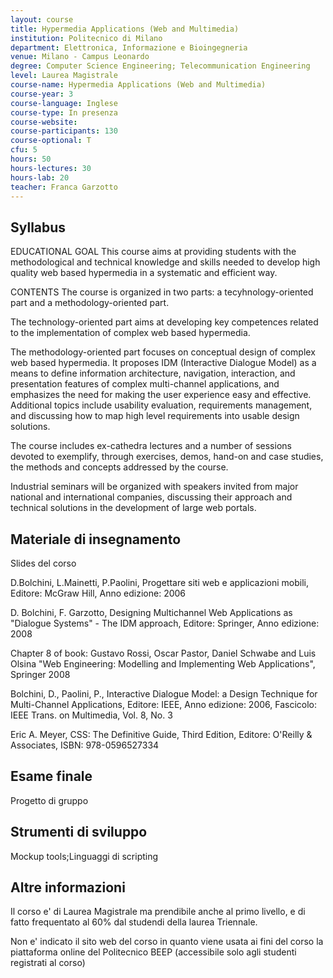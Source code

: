 ```yaml
---
layout: course
title: Hypermedia Applications (Web and Multimedia)
institution: Politecnico di Milano
department: Elettronica, Informazione e Bioingegneria
venue: Milano - Campus Leonardo
degree: Computer Science Engineering; Telecommunication Engineering
level: Laurea Magistrale
course-name: Hypermedia Applications (Web and Multimedia)
course-year: 3
course-language: Inglese
course-type: In presenza
course-website: 
course-participants: 130
course-optional: T
cfu: 5
hours: 50
hours-lectures: 30
hours-lab: 20
teacher: Franca Garzotto
---
```



## Syllabus 
EDUCATIONAL GOAL
This course aims at providing students with the methodological and technical knowledge and skills needed to develop high quality web based hypermedia in a systematic and efficient way.


CONTENTS
The course is organized in two parts:  a tecyhnology-oriented part and a methodology-oriented part.

The technology-oriented part aims at developing key competences related to the implementation of complex web based hypermedia. 

The methodology-oriented part focuses on conceptual design of complex web based hypermedia. It proposes IDM (Interactive Dialogue Model) as a means to define information architecture, navigation, interaction, and presentation features of complex multi-channel applications, and emphasizes  the need for making the user experience easy and effective. Additional topics include usability evaluation, requirements management, and discussing how to map high level requirements into usable design solutions.

The course includes ex-cathedra lectures and a number of sessions devoted to exemplify, through exercises, demos, hand-on and case studies, the methods and concepts addressed by the course.

Industrial seminars will be organized with speakers invited from major national and international companies, discussing their approach and technical solutions in the development of large web portals.

## Materiale di insegnamento 
Slides del corso

D.Bolchini, L.Mainetti, P.Paolini, Progettare siti web e applicazioni mobili, Editore: McGraw Hill, Anno edizione: 2006


D. Bolchini, F. Garzotto, Designing Multichannel Web Applications as "Dialogue Systems" - The IDM approach, Editore: Springer, Anno edizione: 2008

Chapter 8 of book: Gustavo Rossi, Oscar Pastor, Daniel Schwabe and Luis Olsina "Web Engineering: Modelling and Implementing Web Applications", Springer 2008

Bolchini, D., Paolini, P., Interactive Dialogue Model: a Design Technique for Multi-Channel Applications, Editore: IEEE, Anno edizione: 2006, Fascicolo: IEEE Trans. on Multimedia, Vol. 8, No. 3

Eric A. Meyer, CSS: The Definitive Guide, Third Edition, Editore: O'Reilly & Associates, ISBN: 978-0596527334



## Esame finale 
Progetto di gruppo

## Strumenti di sviluppo 
Mockup tools;Linguaggi di scripting

## Altre informazioni 
Il corso e' di Laurea Magistrale ma prendibile anche al primo livello, e di fatto frequentato al 60% dal studendi della laurea Triennale.

Non e' indicato il sito web del corso in quanto viene usata ai fini del corso la piattaforma online del Politecnico BEEP (accessibile solo agli studenti registrati al corso)

